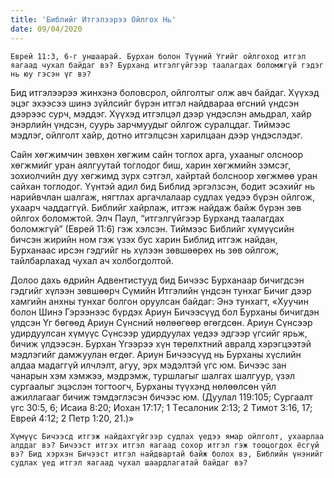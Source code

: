 ```yaml
---
title: 'Библийг Итгэлээрээ Ойлгох Нь'
date: 09/04/2020
---
```


`Еврей 11:3, 6-г уншаарай. Бурхан болон Түүний Үгийг ойлгоход итгэл яагаад чухал байдаг вэ? Бурханд итгэлгүйгээр таалагдах боломжгүй гэдэг нь юу гэсэн үг вэ?`

Бид итгэлээрээ жинхэнэ боловсрол, ойлголтыг олж авч байдаг. Хүүхэд эцэг эхээсээ шинэ зүйлсийг бүрэн итгэл найдвараа өгсний үндсэн дээрээс сурч, мэддэг. Хүүхэд итгэлцэл дээр үндэслэн амьдрал, хайр энэрлийн үндсэн, суурь зарчмуудыг ойлгож суралцдаг. Тиймээс мэдлэг, ойлголт хайр, дотно итгэлцсэн харилцаан дээр үндэслэдэг.

Сайн хөгжимчин зөвхөн хөгжим сайн тоглох арга, ухааныг олсноор хөгжмийг уран аялгуутай тоглодог биш, харин хөгжмийн зэмсэг, зохиолчийн дуу хөгжимд зүрх сэтгэл, хайртай болсноор хөгжмөө уран сайхан тоглодог. Үүнтэй адил бид Библид эргэлзсэн, бодит эсэхийг нь нарийвчлан шалгаж, нягтлах аргачлалаар судлах үедээ бүрэн ойлгож, ухаарч чаддаггүй. Библийг хайрлаж, итгэж найдаж байж бүрэн зөв ойлгох боломжтой. Элч Паул, “итгэлгүйгээр Бурханд таалагдах боломжгүй” (Еврей 11:6) гэж хэлсэн. Тиймээс Библийг хүмүүсийн бичсэн жирийн ном гэж үзэх бус харин Библид итгэж найдан, Бурханаас ирсэн гэдгийг нь хүлээн зөвшөөрөх нь зөв ойлгож, тайлбарлахад чухал ач холбогдолтой.

Долоо дахь өдрийн Адвентистууд бид Бичээс Бурханаар бичигдсэн гэдгийг хүлээн зөвшөөрч Сүмийн Итгэлийн үндсэн тунхаг Бичиг дээр хамгийн анхны тунхаг болгон оруулсан байдаг: Энэ тунхагт, «Хуучин болон Шинэ Гэрээнээс бүрдэх Ариун Бичээсүүд бол Бурханы бичигдэн үлдсэн Үг бөгөөд Ариун Сүнсний нөлөөгөөр өгөгдсөн. Ариун Сүнсээр удирдуулсан хүмүүс Сүнсээр удирдуулах үедээ эдгээр үгсийг ярьж, бичиж үлдээсэн. Бурхан Үгээрээ хүн төрөлхтний авралд хэрэгцээтэй мэдлэгийг дамжуулан өгдөг. Ариун Бичээсүүд нь Бурханы хүслийн алдаа мадаггүй илчлэлт, агуу, эрх мэдэлтэй үгс юм. Бичээс зан чанарын хэм хэмжээ, мэдрэмж, туршлагыг шалгах шалгуур, үзэл сургаалыг эцэслэн тогтоогч, Бурханы түүхэнд нөлөөлсөн үйл ажиллагааг бичиж тэмдэглэсэн бичээс юм. (Дуулал 119:105; Сургаалт үгс 30:5, 6; Исаиа 8:20; Иохан 17:17; 1 Tесалоник 2:13; 2 Tимот 3:16, 17; Еврей 4:12; 2 Петр 1:20, 21.)»

`Хүмүүс Бичээсд итгэж найдахгүйгээр судлах үедээ ямар ойлголт, ухаарлаа алддаг вэ? Бичээст итгэх итгэл яагаад сохор итгэл гэж тооцогдох ёсгүй вэ? Бид хэрхэн Бичээст итгэл найдвартай байж болох вэ, Библийн үнэнийг судлах үед итгэл яагаад чухал шаардлагатай байдаг вэ?`